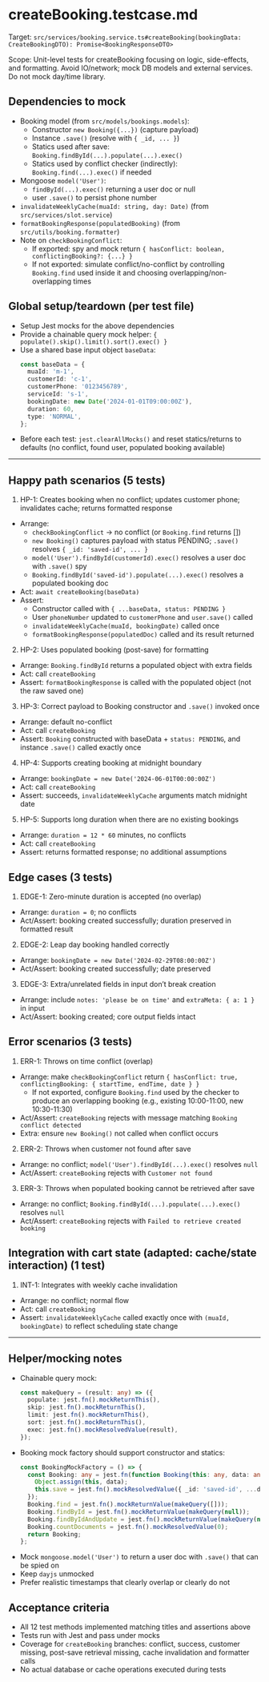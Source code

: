 # createBooking.testcase.md

Target: `src/services/booking.service.ts#createBooking(bookingData: CreateBookingDTO): Promise<BookingResponseDTO>`

Scope: Unit-level tests for createBooking focusing on logic, side-effects, and formatting. Avoid IO/network; mock DB models and external services. Do not mock day/time library.

## Dependencies to mock

- Booking model (from `src/models/bookings.models`):
  - Constructor `new Booking({...})` (capture payload)
  - Instance `.save()` (resolve with `{ _id, ... }`)
  - Statics used after save: `Booking.findById(...).populate(...).exec()`
  - Statics used by conflict checker (indirectly): `Booking.find(...).exec()` if needed
- Mongoose `model('User')`:
  - `findById(...).exec()` returning a user doc or null
  - user `.save()` to persist phone number
- `invalidateWeeklyCache(muaId: string, day: Date)` (from `src/services/slot.service`)
- `formatBookingResponse(populatedBooking)` (from `src/utils/booking.formatter`)
- Note on `checkBookingConflict`:
  - If exported: spy and mock return `{ hasConflict: boolean, conflictingBooking?: {...} }`
  - If not exported: simulate conflict/no-conflict by controlling `Booking.find` used inside it and choosing overlapping/non-overlapping times

## Global setup/teardown (per test file)

- Setup Jest mocks for the above dependencies
- Provide a chainable query mock helper: `{ populate().skip().limit().sort().exec() }`
- Use a shared base input object `baseData`:
  ```ts
  const baseData = {
    muaId: 'm-1',
    customerId: 'c-1',
    customerPhone: '0123456789',
    serviceId: 's-1',
    bookingDate: new Date('2024-01-01T09:00:00Z'),
    duration: 60,
    type: 'NORMAL',
  };
  ```
- Before each test: `jest.clearAllMocks()` and reset statics/returns to defaults (no conflict, found user, populated booking available)

---

## Happy path scenarios (5 tests)

1. HP-1: Creates booking when no conflict; updates customer phone; invalidates cache; returns formatted response

- Arrange:
  - `checkBookingConflict` → no conflict (or `Booking.find` returns [])
  - `new Booking()` captures payload with status PENDING; `.save()` resolves `{ _id: 'saved-id', ... }`
  - `model('User').findById(customerId).exec()` resolves a user doc with `.save()` spy
  - `Booking.findById('saved-id').populate(...).exec()` resolves a populated booking doc
- Act: `await createBooking(baseData)`
- Assert:
  - Constructor called with `{ ...baseData, status: PENDING }`
  - User `phoneNumber` updated to `customerPhone` and `user.save()` called
  - `invalidateWeeklyCache(muaId, bookingDate)` called once
  - `formatBookingResponse(populatedDoc)` called and its result returned

2. HP-2: Uses populated booking (post-save) for formatting

- Arrange: `Booking.findById` returns a populated object with extra fields
- Act: call `createBooking`
- Assert: `formatBookingResponse` is called with the populated object (not the raw saved one)

3. HP-3: Correct payload to Booking constructor and `.save()` invoked once

- Arrange: default no-conflict
- Act: call `createBooking`
- Assert: `Booking` constructed with baseData + `status: PENDING`, and instance `.save()` called exactly once

4. HP-4: Supports creating booking at midnight boundary

- Arrange: `bookingDate = new Date('2024-06-01T00:00:00Z')`
- Act: call `createBooking`
- Assert: succeeds, `invalidateWeeklyCache` arguments match midnight date

5. HP-5: Supports long duration when there are no existing bookings

- Arrange: `duration = 12 * 60` minutes, no conflicts
- Act: call `createBooking`
- Assert: returns formatted response; no additional assumptions

## Edge cases (3 tests)

1. EDGE-1: Zero-minute duration is accepted (no overlap)

- Arrange: `duration = 0`; no conflicts
- Act/Assert: booking created successfully; duration preserved in formatted result

2. EDGE-2: Leap day booking handled correctly

- Arrange: `bookingDate = new Date('2024-02-29T08:00:00Z')`
- Act/Assert: booking created successfully; date preserved

3. EDGE-3: Extra/unrelated fields in input don’t break creation

- Arrange: include `notes: 'please be on time'` and `extraMeta: { a: 1 }` in input
- Act/Assert: booking created; core output fields intact

## Error scenarios (3 tests)

1. ERR-1: Throws on time conflict (overlap)

- Arrange: make `checkBookingConflict` return `{ hasConflict: true, conflictingBooking: { startTime, endTime, date } }`
  - If not exported, configure `Booking.find` used by the checker to produce an overlapping booking (e.g., existing 10:00-11:00, new 10:30-11:30)
- Act/Assert: `createBooking` rejects with message matching `Booking conflict detected`
- Extra: ensure `new Booking()` not called when conflict occurs

2. ERR-2: Throws when customer not found after save

- Arrange: no conflict; `model('User').findById(...).exec()` resolves `null`
- Act/Assert: `createBooking` rejects with `Customer not found`

3. ERR-3: Throws when populated booking cannot be retrieved after save

- Arrange: no conflict; `Booking.findById(...).populate(...).exec()` resolves `null`
- Act/Assert: `createBooking` rejects with `Failed to retrieve created booking`

## Integration with cart state (adapted: cache/state interaction) (1 test)

1. INT-1: Integrates with weekly cache invalidation

- Arrange: no conflict; normal flow
- Act: call `createBooking`
- Assert: `invalidateWeeklyCache` called exactly once with `(muaId, bookingDate)` to reflect scheduling state change

---

## Helper/mocking notes

- Chainable query mock:
  ```ts
  const makeQuery = (result: any) => ({
    populate: jest.fn().mockReturnThis(),
    skip: jest.fn().mockReturnThis(),
    limit: jest.fn().mockReturnThis(),
    sort: jest.fn().mockReturnThis(),
    exec: jest.fn().mockResolvedValue(result),
  });
  ```
- Booking mock factory should support constructor and statics:
  ```ts
  const BookingMockFactory = () => {
    const Booking: any = jest.fn(function Booking(this: any, data: any) {
      Object.assign(this, data);
      this.save = jest.fn().mockResolvedValue({ _id: 'saved-id', ...data });
    });
    Booking.find = jest.fn().mockReturnValue(makeQuery([]));
    Booking.findById = jest.fn().mockReturnValue(makeQuery(null));
    Booking.findByIdAndUpdate = jest.fn().mockReturnValue(makeQuery(null));
    Booking.countDocuments = jest.fn().mockResolvedValue(0);
    return Booking;
  };
  ```
- Mock `mongoose.model('User')` to return a user doc with `.save()` that can be spied on
- Keep `dayjs` unmocked
- Prefer realistic timestamps that clearly overlap or clearly do not

## Acceptance criteria

- All 12 test methods implemented matching titles and assertions above
- Tests run with Jest and pass under mocks
- Coverage for `createBooking` branches: conflict, success, customer missing, post-save retrieval missing, cache invalidation and formatter calls
- No actual database or cache operations executed during tests
